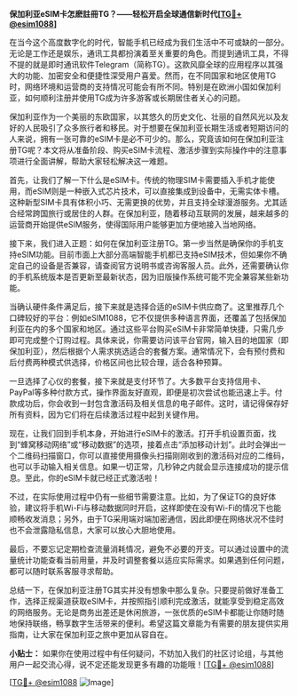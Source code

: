 **保加利亚eSIM卡怎麽註冊TG？——轻松开启全球通信新时代[[TG💪+ @esim1088](https://t.me/s/esim1088)]**

在当今这个高度数字化的时代，智能手机已经成为我们生活中不可或缺的一部分。无论是工作还是娱乐，通讯工具都扮演着至关重要的角色。而提到通讯工具，不得不提的就是即时通讯软件Telegram（简称TG）。这款风靡全球的应用程序以其强大的功能、加密安全和便捷性深受用户喜爱。然而，在不同国家和地区使用TG时，网络环境和运营商的支持情况可能会有所不同。特别是在欧洲小国如保加利亚，如何顺利注册并使用TG成为许多游客或长期居住者关心的问题。

保加利亚作为一个美丽的东欧国家，以其悠久的历史文化、壮丽的自然风光以及友好的人民吸引了众多旅行者和移民。对于想要在保加利亚长期生活或者短期访问的人来说，拥有一张可靠的eSIM卡是必不可少的。那么，究竟该如何在保加利亚注册TG呢？本文将从准备阶段、购买eSIM卡流程、激活步骤到实际操作中的注意事项进行全面讲解，帮助大家轻松解决这一难题。

首先，让我们了解一下什么是eSIM卡。传统的物理SIM卡需要插入手机才能使用，而eSIM则是一种嵌入式芯片技术，可以直接集成到设备中，无需实体卡槽。这种新型SIM卡具有体积小巧、无需更换的优势，并且支持全球漫游服务。尤其适合经常跨国旅行或居住的人群。在保加利亚，随着移动互联网的发展，越来越多的运营商开始提供eSIM服务，使得国际用户能够更加方便地接入当地网络。

接下来，我们进入正题：如何在保加利亚注册TG。第一步当然是确保你的手机支持eSIM功能。目前市面上大部分高端智能手机都已支持eSIM技术，但如果你不确定自己的设备是否兼容，请查阅官方说明书或咨询客服人员。此外，还需要确认你的手机系统版本是否更新至最新状态，因为旧版操作系统可能不完全兼容某些新功能。

当确认硬件条件满足后，接下来就是选择合适的eSIM卡供应商了。这里推荐几个口碑较好的平台：例如eSIM1088，它不仅提供多种语言界面，还覆盖了包括保加利亚在内的多个国家和地区。通过这些平台购买eSIM卡非常简单快捷，只需几步即可完成整个订购过程。具体来说，你需要访问该平台官网，输入目的地国家（即保加利亚），然后根据个人需求挑选适合的套餐方案。通常情况下，会有预付费和后付费两种模式供选择，价格区间也比较合理，适合各种预算。

一旦选择了心仪的套餐，接下来就是支付环节了。大多数平台支持信用卡、PayPal等多种付款方式，操作界面友好直观，即便是初次尝试也能迅速上手。付款成功后，你会收到一封包含激活码及相关信息的电子邮件。这时，请记得保存好所有资料，因为它们将在后续激活过程中起到关键作用。

现在，让我们回到手机本身，开始进行eSIM卡的激活。打开手机设置页面，找到“蜂窝移动网络”或“移动数据”的选项，接着点击“添加移动计划”。此时会弹出一个二维码扫描窗口，你可以直接使用摄像头扫描刚刚收到的激活码对应的二维码，也可以手动输入相关信息。如果一切正常，几秒钟之内就会显示连接成功的提示信息。至此，你的eSIM卡就已经正式激活啦！

不过，在实际使用过程中仍有一些细节需要注意。比如，为了保证TG的良好体验，建议将手机Wi-Fi与移动数据同时开启，这样即使在没有Wi-Fi的情况下也能顺畅收发消息；另外，由于TG采用端对端加密通信，因此即便在网络状况不佳时也不会泄露隐私信息，大家可以放心大胆地使用。

最后，不要忘记定期检查流量消耗情况，避免不必要的开支。可以通过设置中的流量统计功能查看当前用量，并及时调整套餐以适应实际需求。如果遇到任何问题，都可以随时联系客服寻求帮助。

总结一下，在保加利亚注册TG其实并没有想象中那么复杂。只要提前做好准备工作，选择正规渠道获取eSIM卡，并按照指引顺利完成激活，就能享受到稳定高效的网络服务。无论是商务出差还是休闲旅游，一张优质的eSIM卡都能让你随时随地保持联络，畅享数字生活带来的便利。希望这篇文章能为有需要的朋友提供实用指南，让大家在保加利亚之旅中更加从容自在。

**小贴士：** 如果你在使用过程中有任何疑问，不妨加入我们的社区讨论组，与其他用户一起交流心得，说不定还能发现更多有趣的功能哦！[[TG💪+ @esim1088](https://t.me/s/esim1088)]

[[TG💪+ @esim1088](https://t.me/s/esim1088) ![Image](https://i.postimg.cc/4NQfJmqS/Snipaste-2025-05-13-00-14-12.png)]